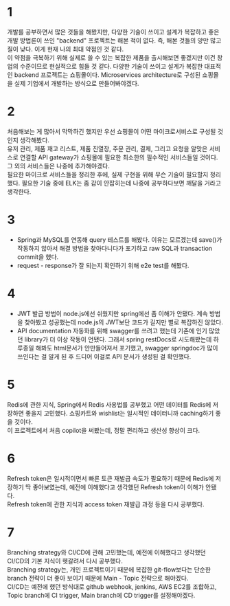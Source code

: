 # 1
개발를 공부하면서 많은 것들을 해봤지만, 다양한 기술이 쓰이고 설계가 복잡하고 좋은 개발 방법론이 쓰인 "backend" 프로젝트는 해본 적이 없다. 즉, 해본 것들의 양만 많고 질이 낮다. 이게 현재 나의 최대 약점인 것 같다.<br>
이 약점을 극복하기 위해 실제로 쓸 수 있는 복잡한 제품을 출시해보면 좋겠지만 이건 창업의 수준이므로 현실적으로 힘들 것 같다. 다양한 기술이 쓰이고 설계가 복잡한 대표적인 backend 프로젝트는 쇼핑몰이다. Microservices architecture로 구성된 쇼핑몰을 실제 기업에서 개발하는 방식으로 만들어봐야겠다.<br>

# 2
처음해보는 게 많아서 막막하긴 했지만 우선 쇼핑몰이 어떤 마이크로서비스로 구성될 것인지 생각해봤다.<br>
유저 관리, 제품 재고 리스트, 제품 진열장, 주문 관리, 결제, 그리고 요청을 알맞은 서비스로 연결할 API gateway가 쇼핑몰에 필요한 최소한의 필수적인 서비스들일 것이다. 그 외의 서비스들은 나중에 추가해야겠다.<br>
필요한 마이크로 서비스들을 정리한 후에, 실제 구현을 위해 무슨 기술이 필요할지 정리했다. 필요한 기술 중에 ELK는 좀 감이 안잡히는데 나중에 공부하다보면 깨달을 거라고 생각한다.<br>

# 3
- Spring과 MySQL를 연동해 query 테스트를 해봤다. 이유는 모르겠는데 save()가 작동하지 않아서 해결 방법을 찾아다니다가 포기하고 raw SQL과 transaction commit을 했다.
- request - response가 잘 되는지 확인하기 위해 e2e test를 해봤다.

# 4
- JWT 발급 방법이 node.js에선 쉬웠지만 spring에선 좀 이해가 안됐다. 계속 방법을 찾아봤고 성공했는데 node.js의 JWT보단 코드가 길지만 별로 복잡하진 않았다.
- API documentation 자동화를 위해 swagger를 쓰려고 했는데 기존에 인기 많았던 library가 더 이상 작동이 언됐다. 그래서 spring restDocs로 시도해봤는데 하루종일 해봐도 html문서가 안만들어져서 포기했고, swagger springdoc가 많이 쓰인다는 걸 알게 된 후 드디어 이걸로 API 문서가 생성된 걸 확인했다.

# 5
Redis에 관한 지식, Spring에서 Redis 사용법를 공부했고 어떤 데이터를 Redis에 저장하면 좋을지 고민했다. 쇼핑카트와 wishlist는 일시적인 데이터니까 caching하기 좋을 것이다.<br>
이 프로젝트에서 처음 copilot을 써봤는데, 정말 편리하고 생산성 향상이 크다.

# 6
Refresh token은 일시적이면서 빠른 토큰 재발급 속도가 필요하기 때문에 Redis에 저장하기 딱 좋아보였는데, 예전에 이해했다고 생각했던 Refresh token이 이해가 안됐다.<br>
Refresh token에 관한 지식과 access token 재발급 과정 등을 다시 공부했다.<br>

# 7
Branching strategy와 CI/CD에 관해 고민했는데, 예전에 이해했다고 생각했던 CI/CD의 기본 지식이 헷갈려서 다시 공부했다.<br>
Branching strategy는, 개인 프로젝트이기 때문에 복잡한 git-flow보다는 단순한 branch 전략이 더 좋아 보이기 때문에 Main - Topic 전략으로 해야겠다.<br>
CI/CD는 예전에 했던 방식대로 github webhook, jenkins, AWS EC2를 조합하고, Topic branch에 CI trigger, Main branch에 CD trigger를 설정해야겠다.<br>
